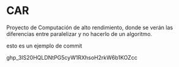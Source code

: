 # CAR
Proyecto de Computación de alto rendimiento, donde se verán las diferencias entre paralelizar y no hacerlo de un algoritmo.

esto es un ejemplo de commit

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
